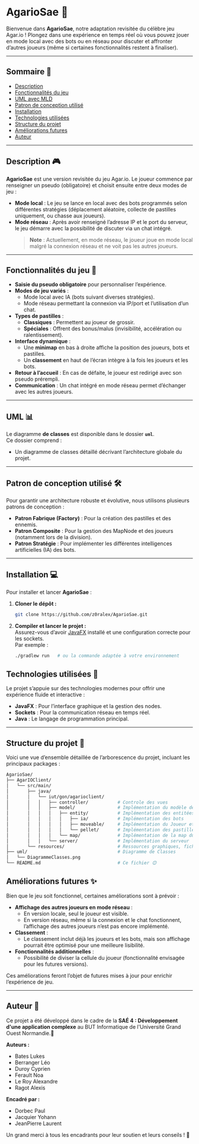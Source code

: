 # AgarioSae 🧩

Bienvenue dans **AgarioSae**, notre adaptation revisitée du célèbre jeu Agar.io ! Plongez dans une expérience en temps réel où vous pouvez jouer en mode local avec des bots ou en réseau pour discuter et affronter d’autres joueurs (même si certaines fonctionnalités restent à finaliser).

---

## Sommaire 📑

- [Description](#description)
- [Fonctionnalités du jeu](#fonctionnalités-du-jeu)
- [UML avec MLD](#uml-avec-mld)
- [Patron de conception utilisé](#patron-de-conception-utilisé)
- [Installation](#installation)
- [Technologies utilisées](#technologies-utilisées)
- [Structure du projet](#structure-du-projet)
- [Améliorations futures](#améliorations-futures)
- [Auteur](#auteur)

---

## Description 🎮

**AgarioSae** est une version revisitée du jeu Agar.io. Le joueur commence par renseigner un pseudo (obligatoire) et choisit ensuite entre deux modes de jeu :

- **Mode local** : Le jeu se lance en local avec des bots programmés selon différentes stratégies (déplacement aléatoire, collecte de pastilles uniquement, ou chasse aux joueurs).  
- **Mode réseau** : Après avoir renseigné l’adresse IP et le port du serveur, le jeu démarre avec la possibilité de discuter via un chat intégré.  
  > **Note** : Actuellement, en mode réseau, le joueur joue en mode local malgré la connexion réseau et ne voit pas les autres joueurs.

---

## Fonctionnalités du jeu 🚀

- **Saisie du pseudo obligatoire** pour personnaliser l’expérience.
- **Modes de jeu variés** :
  - Mode local avec IA (bots suivant diverses stratégies).
  - Mode réseau permettant la connexion via IP/port et l’utilisation d’un chat.
- **Types de pastilles** :
  - **Classiques** : Permettent au joueur de grossir.
  - **Spéciales** : Offrent des bonus/malus (invisibilité, accélération ou ralentissement).
- **Interface dynamique** :
  - Une **minimap** en bas à droite affiche la position des joueurs, bots et pastilles.
  - Un **classement** en haut de l’écran intègre à la fois les joueurs et les bots.
- **Retour à l’accueil** : En cas de défaite, le joueur est redirigé avec son pseudo prérempli.
- **Communication** : Un chat intégré en mode réseau permet d’échanger avec les autres joueurs.

---

## UML 📊

Le diagramme **de classes** est disponible dans le dossier **`uml`**.  
Ce dossier comprend :
- Un diagramme de classes détaillé décrivant l’architecture globale du projet.

---

## Patron de conception utilisé 🛠️

Pour garantir une architecture robuste et évolutive, nous utilisons plusieurs patrons de conception :
- **Patron Fabrique (Factory)** : Pour la création des pastilles et des ennemis.
- **Patron Composite** : Pour la gestion des MapNode et des joueurs (notamment lors de la division).
- **Patron Stratégie** : Pour implémenter les différentes intelligences artificielles (IA) des bots.

---

## Installation 💻

Pour installer et lancer **AgarioSae** :

1. **Cloner le dépôt :**
   ```bash
   git clone https://github.com/z0ralex/AgarioSae.git
   ```

2. **Compiler et lancer le projet :**  
   Assurez-vous d’avoir [JavaFX](https://openjfx.io/) installé et une configuration correcte pour les sockets.  
   Par exemple :
   ```bash
   ./gradlew run   # ou la commande adaptée à votre environnement
   ```

## Technologies utilisées 🔧

Le projet s’appuie sur des technologies modernes pour offrir une expérience fluide et interactive :
- **JavaFX** : Pour l’interface graphique et la gestion des nodes.
- **Sockets** : Pour la communication réseau en temps réel.
- **Java** : Le langage de programmation principal.

---

## Structure du projet 📂

Voici une vue d’ensemble détaillée de l’arborescence du projet, incluant les principaux packages :

```bash
AgarioSae/
├── AgarIOClient/
│   └── src/main/                          
│       ├── java/           
│       │   └── iut/gon/agarioclient/
│       │   │   ├── controller/           # Controle des vues
│       │   │   ├── model/                # Implémentation du modèle de jeu
│       │   │   │   ├── entity/           # Implémentation des entitées du jeu
│       │   │   │   │   ├── ia/           # Implémentation des bots
│       │   │   │   │   ├── moveable/     # Implémentation du Joueur et des Ennemis
│       │   │   │   │   └── pellet/       # Implémentation des pastilles 
│       │   │   │   └── map/              # Implémentation de la map du jeu
│       │   │   └── server/               # Implémentation du serveur
│       └── resources/                    # Ressources graphiques, fichiers fxml, etc.
├── uml/                                  # Diagramme de Classes
│   └── DiagrammeClasses.png
└── README.md                             # Ce fichier 😊
```

## Améliorations futures ✨

Bien que le jeu soit fonctionnel, certaines améliorations sont à prévoir :

- **Affichage des autres joueurs en mode réseau** :  
  - En version locale, seul le joueur est visible.  
  - En version réseau, même si la connexion et le chat fonctionnent, l’affichage des autres joueurs n’est pas encore implémenté.
- **Classement** :  
  - Le classement inclut déjà les joueurs et les bots, mais son affichage pourrait être optimisé pour une meilleure lisibilité.
- **Fonctionnalités additionnelles** :  
  - Possibilité de diviser la cellule du joueur (fonctionnalité envisagée pour les futures versions).

Ces améliorations feront l’objet de futures mises à jour pour enrichir l’expérience de jeu.

---

## Auteur 👤

Ce projet a été développé dans le cadre de la **SAÉ 4 : Développement d'une application complexe** au BUT Informatique de l'Université Grand Ouest Normandie.🏫

**Auteurs :**
- Bates Lukes
- Berranger Léo
- Duroy Cyprien
- Ferault Noa
- Le Roy Alexandre
- Ragot Alexis

**Encadré par :**
- Dorbec Paul
- Jacquier Yohann
- JeanPierre Laurent

Un grand merci à tous les encadrants pour leur soutien et leurs conseils ! 🙏
